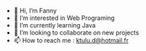 - 👋 Hi, I’m Fanny
- 👀 I’m interested in Web Programing
- 🌱 I’m currently learning Java
- 💞️ I’m looking to collaborate on new projects
- 📫 How to reach me : ktulu.d@hotmail.fr

<!---
Fafanou/Fafanou is a ✨ special ✨ repository because its `README.md` (this file) appears on your GitHub profile.
You can click the Preview link to take a look at your changes.
--->
